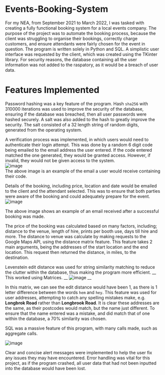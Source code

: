 # Events-Booking-System
For my NEA, from September 2021 to March 2022, I was tasked with creating a fully functional booking system for a local events company. 
The purpose of the project was to automate the booking process, because the client was struggling to organise their bookings, correctly charge customers, and ensure attendants were fairly chosen for the event in question.
The program is written solely in Python and SQL.
A simplistic user interface was requested by the client, which was created using the TKinter library.
For security reasons, the database containing all the user information was not added to the raspatory, as it would be a breach of user data.

# Features Implemented

Password hashing was a key feature of the program. Hash ```sha256``` with 310000 iterations was used to improve the security of the database, ensuring if the database was breached, then all user passwords were hashed securely. A salt was also added to the hash to greatly improve the security. The salt consisted of a 32 length string of random digits, generated from the operating system.

A verification process was implemented, in which users would need to authenticate their login attempt. This was done by a random 6 digit code being emailed to the email address the user entered. If the code entered matched the one generated, they would be granted access. However, if invalid, they would not be given access to the system.  
![image](https://github.com/Danielx2003/Events-Booking-System/assets/70431670/fa4b7f9d-bc98-4438-a798-80d84c71a07d)  
The above image is an example of the email a user would receive containing their code.  

Details of the booking, including price, location and date would be emailed to the client and the attendant selected. This was to ensure that both parties were aware of the booking and could adequately prepare for the event.  
![image](https://github.com/Danielx2003/Events-Booking-System/assets/70431670/47bc9743-e563-4629-901c-5b38adea1bc7)
  
The above image shows an example of an email received after a successful booking was made.

The price of the booking was calculated based on many factors, including; distance to the venue, length of hire, prints per booth use, days till hire and more.
The distance to venue was calculate by making requests to the Google Maps API, using the distance matrix feature.
This feature takes 2 main arguments, being the addresses of the start location and the end location. This request then returned the distance, in miles, to the destination. 

Levenstein edit distance was used for string similarity matching to reduce the clutter within the database, thus making the program more efficient. __
This worked using Matrices. __
![image](https://github.com/Danielx2003/Events-Booking-System/assets/70431670/293a0710-f4d3-45d1-9b5c-4986ef7eec7f)
__

In this matrix, we can see the edit distance would have been 1, as there is 1 letter difference between the words ```hem``` and ```hey```.
This feature was used for user addresses, attempting to catch any spelling mistakes make, e.g. __Longbrok Road__ rather than __Longbrook Road__. It is clear these addresses are the same, as their postcodes would match, but the name just different. 
To ensure that the name entered was a mistake, and did match that of one within the database, a 70% similarity was chosen. 

SQL was a massive feature of this program, with many calls made, such as aggregate calls.

  
![image](https://github.com/Danielx2003/Events-Booking-System/assets/70431670/9a315deb-e8a8-432a-9649-791bec22540f)
  
Clear and concise alert messages were implemented to help the user fix any issues they may have encountered.
Error handling was vital for this project, as if the program crashed, all user data that had not been inputted into the database would have been lost.
